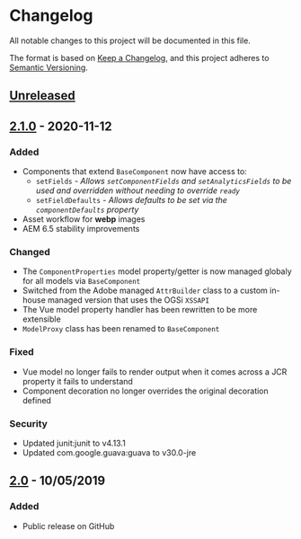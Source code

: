 # Changelog
All notable changes to this project will be documented in this file.

The format is based on [Keep a Changelog](https://keepachangelog.com/en/1.0.0/),
and this project adheres to [Semantic Versioning](https://semver.org/spec/v2.0.0.html).

## [Unreleased]

## [2.1.0] - 2020-11-12

### Added
- Components that extend `BaseComponent` now have access to:
    - `setFields` - _Allows `setComponentFields` and `setAnalyticsFields` to be used and overridden without needing to override `ready`_
    - `setFieldDefaults` - _Allows defaults to be set via the `componentDefaults` property_
- Asset workflow for **webp** images
- AEM 6.5 stability improvements

### Changed
- The `ComponentProperties` model property/getter is now managed globaly for all models via `BaseComponent`
- Switched from the Adobe managed `AttrBuilder` class to a custom in-house managed version that uses the OGSi `XSSAPI`
- The Vue model property handler has been rewritten to be more extensible
- `ModelProxy` class has been renamed to `BaseComponent`

### Fixed
- Vue model no longer fails to render output when it comes across a JCR property it fails to understand
- Component decoration no longer overrides the original decoration defined

### Security
- Updated junit:junit to v4.13.1
- Updated com.google.guava:guava to v30.0-jre

## [2.0] - 10/05/2019

### Added
- Public release on GitHub

[unreleased]: https://github.com/aem-design/aemdesign-aem-core/compare/master...develop
[2.1.0]: https://github.com/aem-design/aemdesign-aem-core/releases/tag/v2.1.0
[2.0]: https://github.com/aem-design/aemdesign-aem-core/releases/tag/2.0
